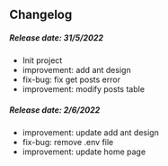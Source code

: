 ## Changelog

##### Release date: 31/5/2022
- Init project
- improvement: add ant design
- fix-bug: fix get posts error
- improvement: modify posts table

##### Release date: 2/6/2022
- improvement: update add ant design
- fix-bug: remove .env file
- improvement: update home page